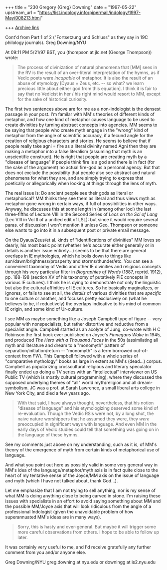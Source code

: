 +++
title = "230 Gregory {Greg} Downing"
date = "1997-05-22"
upstream_url = "https://list.indology.info/pipermail/indology/1997-May/008213.html"

+++
[Archive link](https://list.indology.info/pipermail/indology/1997-May/008213.html)

Cont'd from Part 1 of 2 ("Fortsetzung und Schluss" as they say in 19C
philology journals). Greg Downing/NYU

At 09:11 PM 5/21/97 BST, you (thompson at jlc.net (George Thompson)) wrote:
>The process of divinization of natural phenomena that [MM] sees in the RV is
>the result of an over-literal interpretation of the hymns, as if Vedic
>poets were *incapable* of metaphor. It is also the result of an abuse of
>etymology [Dyaus = Zeus, etc. -- so what? we learn precious little about
>either god from this equation]. I think it is fair to say that no Vedicist
>in her / his right mind would resort to MM, except for the sake of
>historical curiosity.
>

The first two sentences above are for me as a non-indologist is the densest
passage in your post. I'm familar with MM's theories of different kinds of
metaphor, and how one kind of metaphor causes language to be used to create
divinities by turning abstract concepts into agencies. MM seems to be saying
that people who create myth engage in the "wrong" kind of metaphor from the
angle of scientific accuracy, if a fecund angle for the creation of
religious characters and stories. He seems to believe that if people really
take agni = fire as a literal divinity named Agni then they are making a
metaphor into a false literalism (assuming that myth is an unscientific
construct). He is right that people are creating myth by a "disease of
language" if people think fire is a god and there is in fact (for the sake
of the argument) no actual fire-god as a personal agency. But that does not
exclude the possibility that people also see abstract and natural phenomena
for what they are, and are simply trying to express that poetically or
allegorically when looking at things through the lens of myth. 

The real issue is: Do ancient people see their gods as literal or
metaphorical? MM thinks they see them as literal and thus views myth as
metaphor gone wrong in certain ways, if full of possibilities in other ways.
Anyway, he discusses this at some length in (among other loci) the last
three-fifths of Lecture VIII in the Second Series of _Lecs on the Sci of
Lang_ (Lec VIII in Vol II of a unified edit of LSL): but since it would
require several paras. of discussion I won't mention it unless Geo. Thompson
or someone else wants to go into it in a subsequent post or private email
message.

On the Dyaus/Zeus/et al. kinds of "identifications of divinities" MM loves
so dearly, his most basic point (whether he's accurate either generally or
in details is another issue entirely...) seems to be that there are general
overlaps in IE mythologies, which he boils down to things like
sun/dawn/brightness/prosperity and storms/thunder/etc. You can see a
convenient taxonomy of Vedic and other IE divinities and religious concepts
through his very particular filter in _Biographies of Words_ (1887, reprtd.
1912), pp. 188-198 (section XV of his taxonomy of putatively PIE concepts in
various IE cultures). I think he is dying to demonstrate not only the
linguistic but also the cultural affinities of IE cultures. So he basically
maginalizes, or ignores, or fails to see at all, the *details* of various
divinities that are *specific* to one culture or another, and focuses pretty
exclusively on (what he believes to be, if reductively) the overlaps
indicative to his mind of common IE origin, and some kind of Ur-culture.

I see MM as maybe something like a Joseph Campbell type of figure -- very
popular with nonspecialists, but rather distortive and reductive from a
specialist angle. Campbell started as an acolyte of Jung, co-wrote with H C
Robinson the first book ever published on Joyce's _Finnegans Wake_ in 1945,
and produced _The Hero with a Thousand Faces_ in the 50s (assimilating all
myth and literature and dream to a "monomyth" pattern of
separation/initiation/return -- "monomyth" is a term borrowed out-of-context
from _FW_). This Campbell followed with a whole series of "comparative
mythology" books as large in extent as MM's (dead...) corpus. Campbell as
popularizing crosscultural religious and literary speculator finally ended
up doing a TV series with an "intellectual" interviewer on US Public TV
(which is mostly cultural programming), where they discussed the supposed
underlying themes of "all" world myth/religion and all dream-symbolism. JC
was a prof. at Sarah Lawrence, a small liberal arts college in New York
City, and died a few years ago.


>With that said, I have always thought, nevertheless, that his notion
>"disease of language" and his etymologizing deserved some kind of
>re-evaluation. Though the Vedic RSis were not, by a long shot, the naive
>nature worshippers that he assumed they were, they *were* preoccupied in
>significant ways with language.  And even MM in the early days of Vedic
>studies could tell that something was going on in the language of these
>hymns.
>

See my comments just above on my understanding, such as it is, of MM's
theory of the emergence of myth from certain kinds of metaphorical use of
language.

And what you point out here as possibly valid in some very general way in
MM's idea of the language/metaphor/myth axis is in fact quite close to the
heart of my tentative sense of the Joyce/MM axis on the issue of language
and myth (which I have not talked about, thank God...).

Let me emphasize that I am not trying to sell anything, nor is my sense of
what MM is doing anything close to being carved in stone. I'm raising these
issues with specialists in an effort to avoid saying something about MM and
the possible MM/Joyce axis that will look ridiculous from the angle of a
professional Indologist (given the unavoidable problem of how superannuated
MM's ideas are in many ways).

>Sorry, this is hasty and over-general.  But maybe it will trigger some more
>careful observations from others.  I hope to be able to follow up later.
>

It was certainly very useful to me, and I'd receive gratefully any further
comment from you and/or anyone else.

Greg Downing/NYU
greg.downing at nyu.edu
or
downingg at is2.nyu.edu





